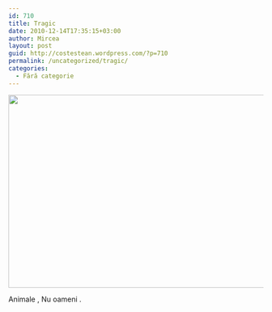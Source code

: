 ```yaml
---
id: 710
title: Tragic
date: 2010-12-14T17:35:15+03:00
author: Mircea
layout: post
guid: http://costestean.wordpress.com/?p=710
permalink: /uncategorized/tragic/
categories:
  - Fără categorie
---
```

<a href="http://costestean.wordpress.com/2010/12/14/tragic/image384/" rel="attachment wp-att-711"><img src="http://costestean.files.wordpress.com/2010/12/image384.jpg" alt="" title="Image384" width="510" height="382" class="aligncenter size-full wp-image-711" srcset="http://costestitv.ddev.local/costestitv/wp-content/uploads//2010/12/image384.jpg 640w, http://costestitv.ddev.local/costestitv/wp-content/uploads//2010/12/image384-300x225.jpg 300w, http://costestitv.ddev.local/costestitv/wp-content/uploads//2010/12/image384-624x468.jpg 624w" sizes="(max-width: 510px) 100vw, 510px" /></a>

Animale , Nu oameni .